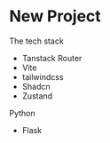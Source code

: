 # New Project

The tech stack
- Tanstack Router
- Vite
- tailwindcss
- Shadcn
- Zustand

Python
- Flask